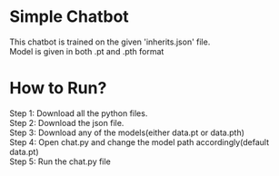 # Simple Chatbot
This chatbot is trained on the given 'inherits.json' file.     
Model is given in both .pt and .pth format     
# How to Run?
Step 1: Download all the python files.     
Step 2: Download the json file.     
Step 3: Download any of the models(either data.pt or data.pth)     
Step 4: Open chat.py and change the model path accordingly(default data.pt)     
Step 5: Run the chat.py file     